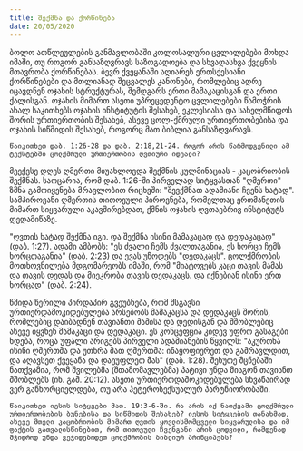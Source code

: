 ```yaml
---
title: შექმნა და ქორწინება
date: 20/05/2020
---
```


ბოლო ათწლეულების განმავლობაში კოლოსალური ცვლილებები მოხდა იმაში, თუ როგორ განსაზღვრავს საზოგადოება და სხვადასხვა ქვეყნის მთავრობა ქორწინებას. ბევრ ქვეყანაში აღიარეს ერთსქესიანი ქორწინებები და მთლიანად შეცვალეს კანონები, რომლებიც ადრე იცავდნენ ოჯახის სტრუქტურას, შემდგარს ერთი მამაკაცისგან და ერთი ქალისგან. ოჯახის მიმართ ასეთი უპრეცედენტო ცვლილებები წამოჭრის ახალ საკითხებს ოჯახის ინსტიტუტის შესახებ, ეკლესიასა და სახელმწიფოს შორის ურთიერთობის შესახებ, ასევე ცოლ-ქმრული ურთიერთობებისა და ოჯახის სიწმიდის შესახებ, როგორც მათ ბიბლია განსაზღვარავს.

`წაიკითხეთ დაბ. 1:26-28 და დაბ. 2:18,21-24. როგორ არის წარმოდგენილი ამ ტექსტებში ცოლქმრული ურთიერთობის ღვთიური იდეალი?`

მეექვსე დღეს ღმერთი მიუახლოვდა შექმნის კულმინაციას - კაცობრიობის შექმნას. საოცარია, რომ დაბ. 1:26-ში პირველად სიტყვასთან "ღმერთი" ზმნა გამოიყენება მრავლობით რიცხვში: "შევქმნათ ადამიანი ჩვენს ხატად". სამპიროვანი ღმერთის თითოეული პიროვნება, რომელთაც ერთმანეთის მიმართ სიყვარული აკავშირებდათ, ქმნის ოჯახის ღვთაებრივ ინსტიტუტს დედამიწაზე.

"ღვთის ხატად შექმნა იგი. და შექმნა ისინი მამაკაცად და დედაკაცად" (დაბ. 1:27). ადამი ამბობს: "ეს ძვალი ჩემს ძვალთაგანია, ეს ხორცი ჩემს ხორცთაგანია" (დაბ. 2:23) და ევას უწოდებს "დედაკაცს". ცოლქმრობის მოთხოვნილება მდგომარეობს იმაში, რომ "მიატოვებს კაცი თავის მამას და თავის დედას და მიეკრობა თავის დედაკაცს. და იქნებიან ისინი ერთ ხორცად" (დაბ. 2:24).

წმიდა წერილი პირდაპირ გვეუბნება, რომ მსგავსი ურთიერდამოკიდებულება არსებობს მამაკაცსა და დედაკაცს შორის, რომლებიც დაიბადნენ თავიანთი მამისა და დედისგან და მშობლებიც ასევე იყვნენ მამაკაცი და დედაკაცი. ეს კონცეფცია კიდევ უფრო გასაგები ხდება, როცა უფალი არიგებს პირველი ადამიანების წყვილს: "აკურთხა ისინი ღმერთმა და უთხრა მათ ღმერთმა: ინაყოფიერეთ და გამრავლდით, და აღავსეთ ქვეყანა და დაეუფლეთ მას" (დაბ. 1:28). მეხუთე მცნებაში ნათქვამია, რომ შვილებმა (შთამომავლებმა) პატივი უნდა მიაგონ თავიანთ მშობლებს (იხ. გამ. 20:12). ასეთი ურთიერთდამოკიდებულება სხვანაირად ვერ განხორციელდება, თუ არა ჰეტეროსექსუალურ პარტნიორობაში.

`წაიკითხეთ იესოს სიტყვები მათ. 19:3-6-ში. რა არის იქ ნათქვამი ცოლქმრული ურთიერთობების ბუნებისა და სიწმიდის შესახებ? იესოს სიტყვების თანახმად, ასევე მთელი კაცობრიობის მიმართ ღვთის ყოვლისმომცველი სიყვარულისა და იმ ფაქტის გათვალისწინებით, რომ თითოეული ჩვენგანი არის ცოდვილი, რამდენად მჭიდროდ უნდა ვეჭიდებოდეთ ცოლქმრობის ბიბლიურ პრინციპებს?`